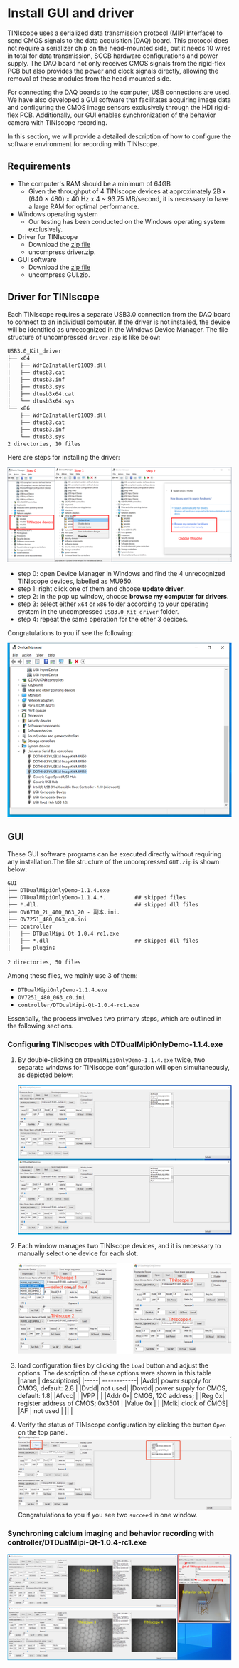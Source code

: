 # Install GUI and driver 

TINIscope uses a serialized data transmission protocol (MIPI interface) to send CMOS signals to the data acquisition (DAQ) board. This protocol does not require a serializer chip on the head-mounted side, but it needs 10 wires in total for data transmission, SCCB hardware configurations and power supply. The DAQ board not only receives CMOS signals from the rigid-flex PCB but also provides the power and clock signals directly, allowing the removal of these modules from the head-mounted side. 

For connecting the DAQ boards to the computer, USB connections are used. We have also developed a GUI software that facilitates acquiring image data and configuring the CMOS image sensors exclusively through the HDI rigid-flex PCB. Additionally, our GUI enables synchronization of the behavior camera with TINIscope recording.

In this section, we will provide a detailed description of how to configure the software environment for recording with TINIscope.


## Requirements
* The computer's RAM should be a minimum of 64GB
  * Given the throughput of 4 TINIscope devices at approximately 2B x (640 × 480) x 40 Hz x 4 ~ 93.75 MB/second, it is necessary to have a large RAM for optimal performance. 
* Windows operating system
  * Our testing has been conducted on the Windows operating system exclusively. 
* Driver for TINIscope 
  * Download the [zip file](../TINIscope_Softwares/driver.zip)
  * uncompress driver.zip.
* GUI software 
  * Download the [zip file](../TINIscope_Softwares/GUI.zip)
  * uncompress GUI.zip.

## Driver for TINIscope
Each TINIscope requires a separate USB3.0 connection from the DAQ board to connect to an individual computer. If the driver is not installed, the device will be identified as unrecognized in the Windows Device Manager. The file structure of uncompressed `driver.zip` is like below: 
```plain 
USB3.0_Kit_driver
├── x64
│   ├── WdfCoInstaller01009.dll
│   ├── dtusb3.cat
│   ├── dtusb3.inf
│   ├── dtusb3.sys
│   ├── dtusb3x64.cat
│   └── dtusb3x64.sys
└── x86
    ├── WdfCoInstaller01009.dll
    ├── dtusb3.cat
    ├── dtusb3.inf
    └── dtusb3.sys
2 directories, 10 files
```

Here are steps for installing the driver: 

![steps 0/1/2 of driver installation](../assets/install_driver_step012.png)

* step 0: open Device Manager in Windows and find the 4 unrecognized TINIscope devices, labelled as MU950. 
* step 1: right click one of them and choose **update driver**. 
* step 2: in the pop up window, choose **browse my computer for drivers**. 
* step 3: select either `x64` or `x86` folder according to your operating system in the uncompressed `USB3.0_Kit_driver` folder. 
* step 4: repeat the same operation for the other 3 decices. 

Congratulations to you if see the following:

![driver installation done](../assets/install_driver_final.jpg)


## GUI 
These GUI software programs can be executed directly without requiring any installation.The file structure of the uncompressed `GUI.zip` is shown below: 
``` plain 
GUI
├── DTDualMipiOnlyDemo-1.1.4.exe
├── DTDualMipiOnlyDemo-1.1.4.*.         ## skipped files 
├── *.dll.                              ## skipped dll files 
├── OV6710_2L_400_063_20 - 副本.ini.     
├── OV7251_480_063_c0.ini
├── controller
│   ├── DTDualMipi-Qt-1.0.4-rc1.exe
│   ├── *.dll                           ## skipped dll files 
│   ├── plugins

2 directories, 50 files
```
Among these files, we mainly use 3 of them:
* `DTDualMipiOnlyDemo-1.1.4.exe`
* `OV7251_480_063_c0.ini`
* `controller/DTDualMipi-Qt-1.0.4-rc1.exe`

Essentially, the process involves two primary steps, which are outlined in the following sections.

### Configuring TINIscopes with DTDualMipiOnlyDemo-1.1.4.exe 

1. By double-clicking on `DTDualMipiOnlyDemo-1.1.4.exe` twice, two separate windows for TINIscope configuration will open simultaneously, as depicted below:
   
   ![Alt text](../assets/DTDual_open.png)
2. Each window manages two TINIscope devices, and it is necessary to manually select one device for each slot.

    ![Alt text](../assets/DTDual_assign.png)

3. load configuration files by clicking the `Load` button and adjust the options. 
   The description of these options were shown in this table 
   |name | descriptions|
   |-----| ------------|
   |Avdd| power supply for CMOS, default: 2.8 | 
   |Dvdd| not used|
   |Dovdd| power supply for CMOS, default: 1.8|
   |Afvcc| |
   |VPP | |
   |Addr 0x| CMOS, 12C address; | 
   |Reg 0x| register address of CMOS; 0x3501 | 
   |Value 0x | |
   |Mclk| clock of CMOS|
   |AF | not used |
   || |

4. Verify the status of TINIscope configuration by clicking the button `Open` on the top panel. 
![Alt text](../assets/DTDual_success.png)
Congratulations to you if you see two `succeed` in one window.

### Synchroning calcium imaging and behavior recording with controller/DTDualMipi-Qt-1.0.4-rc1.exe

![screenshot of calcium imaging and behavior recording](../assets/recording.png)
